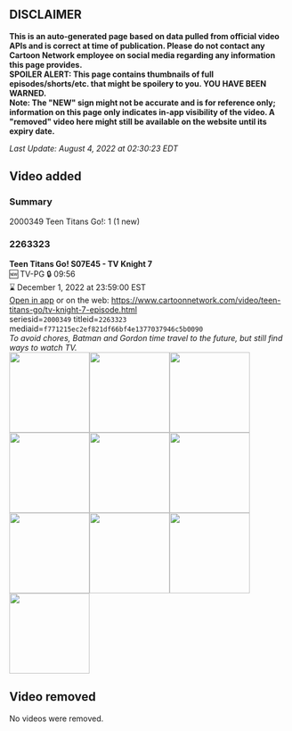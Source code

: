 ## DISCLAIMER
**This is an auto-generated page based on data pulled from official video APIs and is correct at time of publication. Please do not contact any Cartoon Network employee on social media regarding any information this page provides.**  
**SPOILER ALERT: This page contains thumbnails of full episodes/shorts/etc. that might be spoilery to you. YOU HAVE BEEN WARNED.**  
**Note: The "NEW" sign might not be accurate and is for reference only; information on this page only indicates in-app visibility of the video. A "removed" video here might still be available on the website until its expiry date.**  

_Last Update: August 4, 2022 at 02:30:23 EDT_
## Video added
### Summary
2000349 Teen Titans Go!: 1 (1 new)  
### 2263323
**Teen Titans Go! S07E45 - TV Knight 7**  
🆕 TV-PG 🔒 09:56  
⌛ December 1, 2022 at 23:59:00 EST  
[Open in app](https://cnvideo.sercomkc.org/redirector.html?type=cnapp&seriesid=2000349&titleid=2263323&mediaid=f771215ec2ef821df66bf4e1377037946c5b0090) or on the web: https://www.cartoonnetwork.com/video/teen-titans-go/tv-knight-7-episode.html  
seriesid=`2000349` titleid=`2263323` mediaid=`f771215ec2ef821df66bf4e1377037946c5b0090`  
_To avoid chores, Batman and Gordon time travel to the future, but still find ways to watch TV._  
<a href="https://s3.amazonaws.com/cartoonorchestrator/2263323_001_1280x720.jpg"><img src="https://s3.amazonaws.com/cartoonorchestrator/2263323_001_640x360.jpg" height="144px" /></a><a href="https://s3.amazonaws.com/cartoonorchestrator/2263323_002_1280x720.jpg"><img src="https://s3.amazonaws.com/cartoonorchestrator/2263323_002_640x360.jpg" height="144px" /></a><a href="https://s3.amazonaws.com/cartoonorchestrator/2263323_003_1280x720.jpg"><img src="https://s3.amazonaws.com/cartoonorchestrator/2263323_003_640x360.jpg" height="144px" /></a><a href="https://s3.amazonaws.com/cartoonorchestrator/2263323_004_1280x720.jpg"><img src="https://s3.amazonaws.com/cartoonorchestrator/2263323_004_640x360.jpg" height="144px" /></a><a href="https://s3.amazonaws.com/cartoonorchestrator/2263323_005_1280x720.jpg"><img src="https://s3.amazonaws.com/cartoonorchestrator/2263323_005_640x360.jpg" height="144px" /></a><a href="https://s3.amazonaws.com/cartoonorchestrator/2263323_006_1280x720.jpg"><img src="https://s3.amazonaws.com/cartoonorchestrator/2263323_006_640x360.jpg" height="144px" /></a><a href="https://s3.amazonaws.com/cartoonorchestrator/2263323_007_1280x720.jpg"><img src="https://s3.amazonaws.com/cartoonorchestrator/2263323_007_640x360.jpg" height="144px" /></a><a href="https://s3.amazonaws.com/cartoonorchestrator/2263323_008_1280x720.jpg"><img src="https://s3.amazonaws.com/cartoonorchestrator/2263323_008_640x360.jpg" height="144px" /></a><a href="https://s3.amazonaws.com/cartoonorchestrator/2263323_009_1280x720.jpg"><img src="https://s3.amazonaws.com/cartoonorchestrator/2263323_009_640x360.jpg" height="144px" /></a><a href="https://s3.amazonaws.com/cartoonorchestrator/2263323_010_1280x720.jpg"><img src="https://s3.amazonaws.com/cartoonorchestrator/2263323_010_640x360.jpg" height="144px" /></a>
## Video removed
No videos were removed.  
